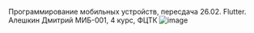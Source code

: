 Программирование мобильных устройств, пересдача 26.02.
Flutter.
Алешкин Дмитрий МИБ-001, 4 курс, ФЦТК
![image](https://github.com/Harned/flutterlab35/assets/99013503/13444617-8366-4e48-aec5-6fb638558bb0)
